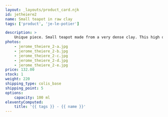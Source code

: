 ```yaml
---
layout: _layouts/product_card.njk
id: jetheiere2
name: Small teapot in raw clay
tags: ['product', 'je-le-potier']

description: >
    Unique piece. Small teapot made from a very dense clay. This high quality stoneware is made in Germany. The porosity of this clay is 0,8%. The density of the clay limits the water temperature drop during the infusion.<!--more--> The pouring is fluid and fast.
photos:
    - jerome_theiere_2-a.jpg
    - jerome_theiere_2-b.jpg
    - jerome_theiere_2-c.jpg
    - jerome_theiere_2-d.jpg
    - jerome_theiere_2-e.jpg
price: 132.00
stock: 1
weight: 220
shipping_type: colis_base
shipping_point: 5
options:
    capacity: 100 ml
eleventyComputed:
    title: '{{ tags }} - {{ name }}'
---
```

